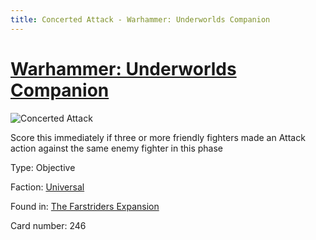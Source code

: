 ```yaml
---
title: Concerted Attack - Warhammer: Underworlds Companion
---
```


# [Warhammer: Underworlds Companion](https://guidokessels.github.io/wh-underworlds)

  

![Concerted Attack](https://warhammerunderworlds.com/wp-content/uploads/sites/6/2018/03/246_ENG.png)

Score this immediately if three or more friendly fighters made an Attack action against the same enemy fighter in this phase

Type: Objective

Faction: [Universal](https://guidokessels.github.io/wh-underworlds/factions/universal)

Found in: [The Farstriders Expansion](https://guidokessels.github.io/wh-underworlds/locations/the-farstriders-expansion)

Card number: 246
